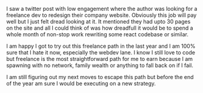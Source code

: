 I saw a twitter post with low engagement where the author was looking for a freelance dev to redesign their company website. Obviously this job will pay well but I just felt dread looking at it. It mentioned they had upto 30 pages on the site and all I could think of was how dreadfull it would be to spend a whole month of non-stop work rewriting some react codebase or similar.

I am happy I got to try out this freelance path in the last year and I am 100% sure that I hate it now, especially the webdev lane. I know I still love to code but freelance is the most straightforward path for me to earn because I am spawning with no network, family wealth or anything to fall back on if I fail.

I am still figuring out my next moves to escape this path but before the end of the year am sure I would be executing on a new strategy.